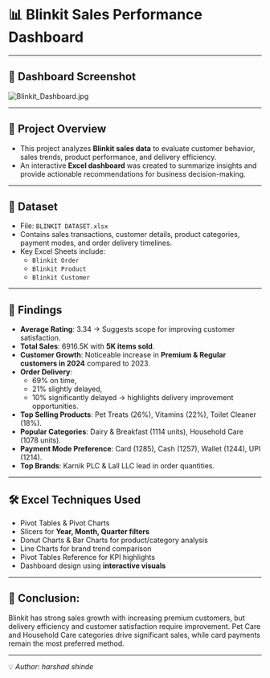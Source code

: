 # 📊 Blinkit Sales Performance Dashboard

---

## 📸 Dashboard Screenshot
![Blinkit_Dashboard.jpg](https://github.com/Stylishaditya/Blinkit_Sales_Performance_Analysis/blob/main/Blinkit%20Dashboard.jpg)

---

## 📌 Project Overview
- This project analyzes **Blinkit sales data** to evaluate customer behavior, sales trends, product performance, and delivery efficiency.  
- An interactive **Excel dashboard** was created to summarize insights and provide actionable recommendations for business decision-making.  

---

## 📂 Dataset
- File: `BLINKIT DATASET.xlsx`  
- Contains sales transactions, customer details, product categories, payment modes, and order delivery timelines.  
- Key Excel Sheets include:  
  - `Blinkit Order`  
  - `Blinkit Product`  
  - `Blinkit Customer`   

---

## 🔎 Findings
- **Average Rating**: 3.34 → Suggests scope for improving customer satisfaction.  
- **Total Sales**: 6916.5K with **5K items sold**.  
- **Customer Growth**: Noticeable increase in **Premium & Regular customers in 2024** compared to 2023.  
- **Order Delivery**:  
  - 69% on time,  
  - 21% slightly delayed,  
  - 10% significantly delayed → highlights delivery improvement opportunities.  
- **Top Selling Products**: Pet Treats (26%), Vitamins (22%), Toilet Cleaner (18%).  
- **Popular Categories**: Dairy & Breakfast (1114 units), Household Care (1078 units).  
- **Payment Mode Preference**: Card (1285), Cash (1257), Wallet (1244), UPI (1214).  
- **Top Brands**: Karnik PLC & Lall LLC lead in order quantities.  
  
---

## 🛠 Excel Techniques Used
- Pivot Tables & Pivot Charts  
- Slicers for **Year, Month, Quarter filters**  
- Donut Charts & Bar Charts for product/category analysis  
- Line Charts for brand trend comparison  
- Pivot Tables Reference for KPI highlights  
- Dashboard design using **interactive visuals**  

---

## 📌 Conclusion:  
Blinkit has strong sales growth with increasing premium customers, but delivery efficiency and customer satisfaction require improvement. Pet Care and Household Care categories drive significant sales, while card payments remain the most preferred method.

---

💡 *Author: harshad shinde* 
